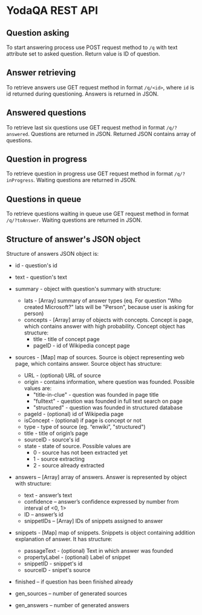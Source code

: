 YodaQA REST API
===============

Question asking
---------------

To start answering process use POST request method to `/q` with text attribute set to asked question. Return value is ID of question.


Answer retrieving
-----------------

To retrieve answers use GET request method in format `/q/<id>`, where `id` is id returned during questioning. Answers is returned in JSON.


Answered questions
------------------

To retrieve last six questions use GET request method in format `/q/?answered`. Questions are returned in JSON. Returned JSON contains array of questions.


Question in progress
--------------------

To retrieve question in progress use GET request method in format `/q/?inProgress`. Waiting questions are returned in JSON.


Questions in queue
------------------

To retrieve questions waiting in queue use GET request method in format `/q/?toAnswer`. Waiting questions are returned in JSON.


Structure of answer's JSON object
---------------------------------

Structure of answers JSON object is:

* id - question's id
* text - question's text
* summary - object with question's summary with structure:
  * lats - [Array] summary of answer types (eq. For question "Who created Microsoft?" lats will be "Person", because user is asking for person)
  * concepts - [Array] array of objects with concepts. Concept is page, which contains answer with high probability.  Concept object has structure:
    * title - title of concept page
    * pageID - id of Wikipedia concept page

* sources - [Map] map of sources. Source is object representing web page, which contains answer. Source object has structure:
  * URL - (optional) URL of source
  * origin - contains information, where question was founded. Possible values are: 
    * "title-in-clue" - question was founded in page title 
    * "fulltext" - question was founded in full text search on page
    * "structured" - question was founded in structured database
  * pageId - (optional) id of Wikipedia page
  * isConcept - (optional) if page is concept or not
  * type - type of source (eg. “enwiki”, "structured")
  * title - title of origin’s page
  * sourceID - source's id
  * state - state of source. Possible values are
    * 0 - source has not been extracted yet
    * 1 - source extracting
    * 2 - source already extracted

* answers – [Array] array of answers. Answer is represented by object with structure:
  * text - answer’s text
  * confidence – answer’s confidence expressed by number from interval of <0, 1>
  * ID – answer’s id
  * snippetIDs – [Array] IDs of snippets assigned to answer

* snippets - [Map] map of snippets. Snippets is object containing addition explanation of answer. It has structure:
  * passageText - (optional) Text in which answer was founded
  * propertyLabel - (optional) Label of snippet
  * snippetID - snippet's id
  * sourceID - snipet's source

* finished – if question has been finished already
* gen_sources – number of generated sources
* gen_answers – number of generated answers
